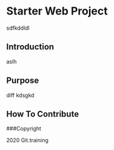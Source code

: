 # Starter Web Project
sdfkddldl
## Introduction
aslh
## Purpose
diff kdsgkd 
## How To Contribute

###Copyright

2020 Git.training